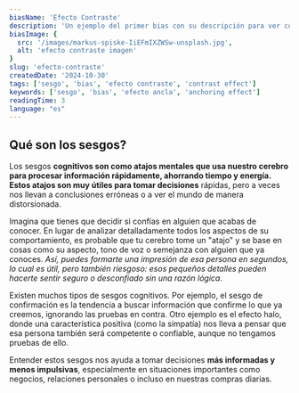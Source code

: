 ```yaml
---
biasName: 'Efecto Contraste'
description: 'Un ejemplo del primer bias con su descripción para ver cómo queda'
biasImage: {
  src: '/images/markus-spiske-IiEFmIXZWSw-unsplash.jpg',
  alt: 'efecto contraste imagen'
}
slug: 'efecto-contraste'
createdDate: '2024-10-30'
tags: ['sesgo', 'bias', 'efecto contraste', 'contrast effect']
keywords: ['sesgo', 'bias', 'efecto ancla', 'anchoring effect']
readingTime: 3
language: "es"
---
```


## Qué son los sesgos?

Los sesgos **cognitivos son como atajos mentales que usa nuestro cerebro para procesar información rápidamente, ahorrando tiempo y energía. Estos atajos son muy útiles para tomar decisiones** rápidas, pero a veces nos llevan a conclusiones erróneas o a ver el mundo de manera distorsionada.

Imagina que tienes que decidir si confías en alguien que acabas de conocer. En lugar de analizar detalladamente todos los aspectos de su comportamiento, es probable que tu cerebro tome un "atajo" y se base en cosas como su aspecto, tono de voz o semejanza con alguien que ya conoces. _Así, puedes formarte una impresión de esa persona en segundos, lo cual es útil, pero también riesgoso: esos pequeños detalles pueden hacerte sentir seguro o desconfiado sin una razón lógica_.

Existen muchos tipos de sesgos cognitivos. Por ejemplo, el sesgo de confirmación es la tendencia a buscar información que confirme lo que ya creemos, ignorando las pruebas en contra. Otro ejemplo es el efecto halo, donde una característica positiva (como la simpatía) nos lleva a pensar que esa persona también será competente o confiable, aunque no tengamos pruebas de ello.

Entender estos sesgos nos ayuda a tomar decisiones **más informadas y menos impulsivas**, especialmente en situaciones importantes como negocios, relaciones personales o incluso en nuestras compras diarias.